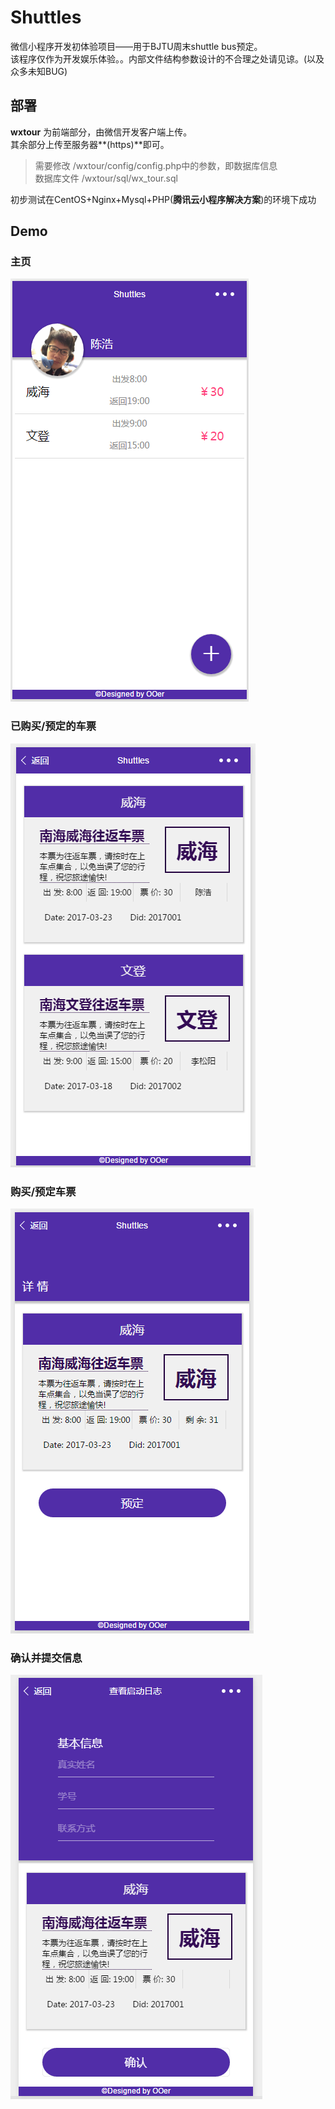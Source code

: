 # Shuttles
微信小程序开发初体验项目——用于BJTU周末shuttle bus预定。<br>
该程序仅作为开发娱乐体验。。内部文件结构参数设计的不合理之处请见谅。(以及众多未知BUG)<br>
## 部署

**wxtour** 为前端部分，由微信开发客户端上传。<br>
其余部分上传至服务器**(https)**即可。<br>
> 需要修改 /wxtour/config/config.php中的参数，即数据库信息<br>
> 数据库文件 /wxtour/sql/wx_tour.sql<br>


初步测试在CentOS+Nginx+Mysql+PHP(**腾讯云小程序解决方案**)的环境下成功<br>

## Demo

### 主页
![Alt text](./demo/wx1.png)
### 已购买/预定的车票
![Alt text](./demo/wx2.png)
### 购买/预定车票
![Alt text](./demo/wx3.png)
### 确认并提交信息
![Alt text](./demo/wx4.png)
